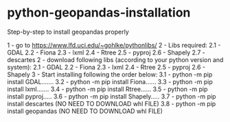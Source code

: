 # python-geopandas-installation
Step-by-step to install geopandas properly

1 - go to https://www.lfd.uci.edu/~gohlke/pythonlibs/
2 - Libs required:
  2.1 - GDAL
  2.2 - Fiona
  2.3 - lxml
  2.4 - Rtree
  2.5 - pyproj
  2.6 - Shapely
  2.7 - descartes
2 - download following libs (according to your python version and system):
  2.1 - GDAL
  2.2 - Fiona
  2.3 - lxml
  2.4 - Rtree
  2.5 - pyproj
  2.6 - Shapely
3 - Start installing following the order below:
  3.1 - python -m pip install GDAL.......
  3.2 - python -m pip install Fiona......
  3.3 - python -m pip install lxml.......
  3.4 - python -m pip install Rtree......
  3.5 - python -m pip install pyproj.....
  3.6 - python -m pip install Shapely.....
  3.7 - python -m pip install descartes (NO NEED TO DOWNLOAD whl FILE)
  3.8 - python -m pip install geopandas (NO NEED TO DOWNLOAD whl FILE)
